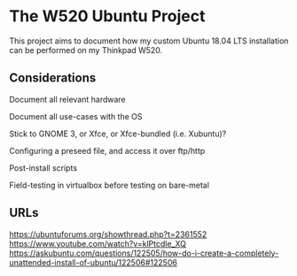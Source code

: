 # The W520 Ubuntu Project

This project aims to document how my custom Ubuntu 18.04 LTS installation can be performed on my Thinkpad W520.

## Considerations

Document all relevant hardware

Document all use-cases with the OS

Stick to GNOME 3, or Xfce, or Xfce-bundled (i.e. Xubuntu)?

Configuring a preseed file, and access it over ftp/http

Post-install scripts

Field-testing in virtualbox before testing on bare-metal

## URLs

https://ubuntuforums.org/showthread.php?t=2361552
https://www.youtube.com/watch?v=klPtcdle_XQ
https://askubuntu.com/questions/122505/how-do-i-create-a-completely-unattended-install-of-ubuntu/122506#122506
